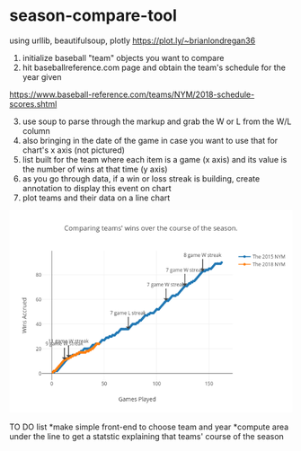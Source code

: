 # season-compare-tool

using urllib, beautifulsoup, plotly
https://plot.ly/~brianlondregan36

1. initialize baseball "team" objects you want to compare 
2. hit baseballreference.com page and obtain the team's schedule for the year given

https://www.baseball-reference.com/teams/NYM/2018-schedule-scores.shtml

3. use soup to parse through the markup and grab the W or L from the W/L column
4. also bringing in the date of the game in case you want to use that for chart's x axis (not pictured)
5. list built for the team where each item is a game (x axis) and its value is the number of wins at that time (y axis) 
6. as you go through data, if a win or loss streak is building, create annotation to display this event on chart
7. plot teams and their data on a line chart

![example chart output](https://github.com/brianlondregan36/season-compare-tool/blob/master/2015%20vs%202018%20mets.png?raw=true)

TO DO list
*make simple front-end to choose team and year 
*compute area under the line to get a statstic explaining that teams' course of the season 
